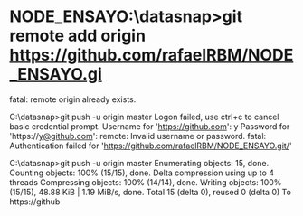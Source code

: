 # NODE_ENSAYO:\datasnap>git remote add origin https://github.com/rafaelRBM/NODE_ENSAYO.gi


fatal: remote origin already exists.

C:\datasnap>git push -u origin master
Logon failed, use ctrl+c to cancel basic credential prompt.
Username for 'https://github.com': y
Password for 'https://y@github.com':
remote: Invalid username or password.
fatal: Authentication failed for 'https://github.com/rafaelRBM/NODE_ENSAYO.git/'

C:\datasnap>git push -u origin master
Enumerating objects: 15, done.
Counting objects: 100% (15/15), done.
Delta compression using up to 4 threads
Compressing objects: 100% (14/14), done.
Writing objects: 100% (15/15), 48.88 KiB | 1.19 MiB/s, done.
Total 15 (delta 0), reused 0 (delta 0)
To https://github
